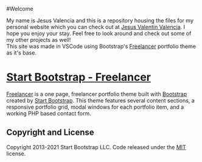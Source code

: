 #Welcome

My name is Jesus Valencia and this is a repository housing the files for my personal website
which you can check out at [Jesus Valentin Valencia](http://jesusvalentinvalencia.wordpress.com/). I hope you enjoy your stay. Feel free to look around and check out some of my other projects as well!
<br>
This site was made in VSCode using Bootstrap's [Freelancer](https://startbootstrap.com/theme/freelancer/) portfolio theme as it's base.

# [Start Bootstrap - Freelancer](https://startbootstrap.com/theme/freelancer/)

[Freelancer](https://startbootstrap.com/theme/freelancer/) is a one page, freelancer portfolio theme built with [Bootstrap](https://getbootstrap.com/) created by [Start Bootstrap](https://startbootstrap.com/). This theme features several content sections, a responsive portfolio grid, modal windows for each portfolio item, and a working PHP based contact form.

## Copyright and License

Copyright 2013-2021 Start Bootstrap LLC. Code released under the [MIT](https://github.com/StartBootstrap/startbootstrap-freelancer/blob/master/LICENSE) license.
